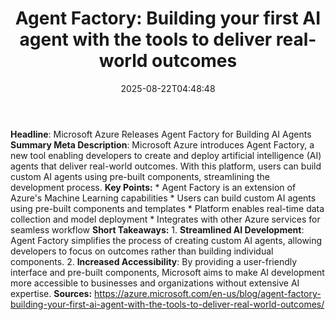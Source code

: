 ﻿---
title: "Agent Factory: Building your first AI agent with the tools to deliver real-world outcomes"
date: "2025-08-22T04:48:48"
category: "Markets"
summary: ""
slug: "agent factory building your first ai agent with the tools to"
source_urls:
  - "https://azure.microsoft.com/en-us/blog/agent-factory-building-your-first-ai-agent-with-the-tools-to-deliver-real-world-outcomes/"
seo:
  title: "Agent Factory: Building your first AI agent with the tools to deliver real-world outcomes | Hash n Hedge"
  description: ""
  keywords: ["news", "markets", "brief"]
---
**Headline**: Microsoft Azure Releases Agent Factory for Building AI Agents  **Summary Meta Description**: Microsoft Azure introduces Agent Factory, a new tool enabling developers to create and deploy artificial intelligence (AI) agents that deliver real-world outcomes. With this platform, users can build custom AI agents using pre-built components, streamlining the development process.  **Key Points:**  * Agent Factory is an extension of Azure's Machine Learning capabilities * Users can build custom AI agents using pre-built components and templates * Platform enables real-time data collection and model deployment * Integrates with other Azure services for seamless workflow  **Short Takeaways:**  1. **Streamlined AI Development**: Agent Factory simplifies the process of creating custom AI agents, allowing developers to focus on outcomes rather than building individual components. 2. **Increased Accessibility**: By providing a user-friendly interface and pre-built components, Microsoft aims to make AI development more accessible to businesses and organizations without extensive AI expertise.  **Sources:** https://azure.microsoft.com/en-us/blog/agent-factory-building-your-first-ai-agent-with-the-tools-to-deliver-real-world-outcomes/ 
